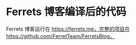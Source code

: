 # Ferrets 博客编译后的代码

Ferrets 博客运行在 https://ferrets.me，完整的项目在 https://github.com/FerretTeam/FerretsBlog。
